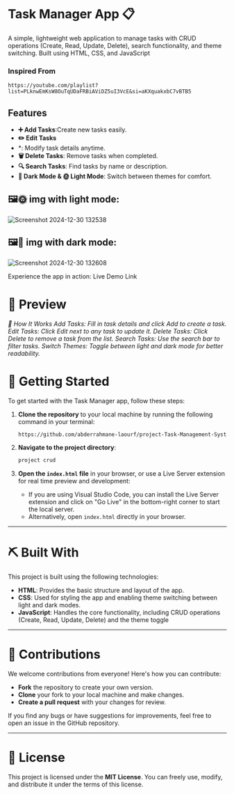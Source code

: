 # Task Manager App 📋
A simple, lightweight web application to manage tasks with CRUD operations (Create, Read, Update, Delete), search functionality, and theme switching. Built using HTML, CSS, and JavaScript
### Inspired From 
    https://youtube.com/playlist?list=PLknwEmKsW8OuTqUDaFRBiAViDZ5uI3VcE&si=aKXquakxbC7vBTB5
## Features
- **➕ Add Tasks**:Create new tasks easily.
- **✏️ Edit Tasks**
- *: Modify task details anytime.
- **🗑️ Delete Tasks**: Remove tasks when completed.
- **🔍 Search Tasks**: Find tasks by name or description.
- **🌙 Dark Mode & 🌞 Light Mode**: Switch between themes for comfort.

## 🖼️🌞  img with light mode:
![Screenshot 2024-12-30 132538](https://github.com/user-attachments/assets/b67a3ebf-1166-42bf-985c-5e90245bdd4b)

## 🖼️🌙  img with dark mode:
![Screenshot 2024-12-30 132608](https://github.com/user-attachments/assets/ee62debd-d9c1-4256-a577-2089ce0ad0be)

Experience the app in action:
Live Demo Link


# 📐 Preview
*💭 How It Works
Add Tasks: Fill in task details and click Add to create a task.
Edit Tasks: Click Edit next to any task to update it.
Delete Tasks: Click Delete to remove a task from the list.
Search Tasks: Use the search bar to filter tasks.
Switch Themes: Toggle between light and dark mode for better readability.*

# 🏁 Getting Started

To get started with the Task Manager app, follow these steps:

1. **Clone the repository** to your local machine by running the following command in your terminal:
    ```bash
    https://github.com/abderrahmane-laourf/project-Task-Management-System.git
    ```


2. **Navigate to the project directory**:
    ```bash
    project crud
    ```
    
3. **Open the `index.html` file** in your browser, or use a Live Server extension for real time preview and development:
   - If you are using Visual Studio Code, you can install the Live Server extension and click on "Go Live" in the bottom-right corner to start the local server.
   - Alternatively, open `index.html` directly in your browser.
---
# ⛏️ Built With

This project is built using the following technologies:

- **HTML**: Provides the basic structure and layout of the app.
- **CSS**: Used for styling the app and enabling theme switching between light and dark modes.
- **JavaScript**: Handles the core functionality, including CRUD operations (Create, Read, Update, Delete) and the theme toggle

---
# 🤝 Contributions

We welcome contributions from everyone! Here's how you can contribute:
- **Fork** the repository to create your own version.
- **Clone** your fork to your local machine and make changes.
- **Create a pull request** with your changes for review.

If you find any bugs or have suggestions for improvements, feel free to open an issue in the GitHub repository.

---

# 📜 License

This project is licensed under the **MIT License**. You can freely use, modify, and distribute it under the terms of this license.
